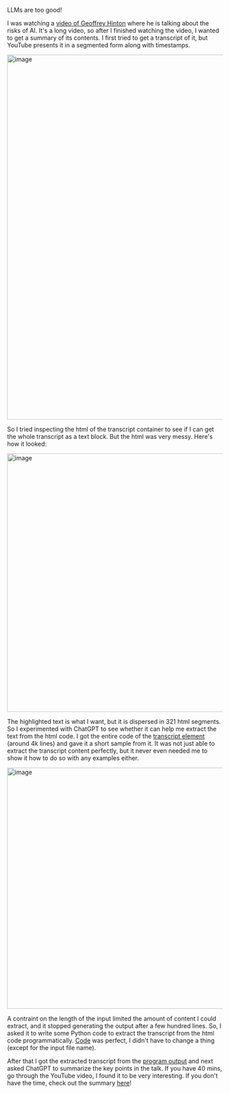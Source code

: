 LLMs are too good!

I was watching a [video of Geoffrey Hinton](https://www.youtube.com/watch?v=N1TEjTeQeg0) where he is talking about the risks of AI. It's a long video, so after I finished watching the video, I wanted to get a summary of its contents. I first tried to get a transcript of it, but YouTube presents it in a segmented form along with timestamps.

<img width="850" alt="image" src="https://github.com/rangacodes/byte_codes/assets/123901125/b9c4c712-6016-4d31-b159-605fa042c75a">

So I tried inspecting the html of the transcript container to see if I can get the whole transcript as a text block. But the html was very messy. Here's how it looked:

<img width="602" alt="image" src="https://github.com/rangacodes/byte_codes/assets/123901125/f9e52d9a-3cc2-401d-8960-866e66e6d308">

The highlighted text is what I want, but it is dispersed in 321 html segments. So I experimented with ChatGPT to see whether it can help me extract the text from the html code. I got the entire code of the [transcript element](hinton_scary_ai_talk_html.txt) (around 4k lines) and gave it a short sample from it. It was not just able to extract the transcript content perfectly, but it never even needed me to show it how to do so with any examples either.

<img width="562" alt="image" src="https://github.com/rangacodes/byte_codes/assets/123901125/f83eeb0b-55df-444e-af9f-a116ca6a927a">

A contraint on the length of the input limited the amount of content I could extract, and it stopped generating the output after a few hundred lines. So, I asked it to write some Python code to extract the transcript from the html code programmatically. [Code](code_from_llm.py) was perfect, I didn't have to change a thing (except for the input file name). 

After that I got the extracted transcript from the [program output](code_output.txt) and next asked ChatGPT to summarize the key points in the talk. If you have 40 mins, go through the YouTube video, I found it to be very interesting. If you don't have the time, check out the summary [here](summary_from_llm.md)!
